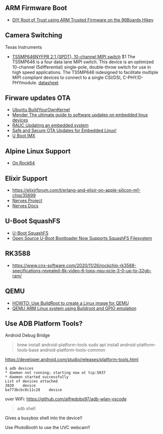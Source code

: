 ## ARM Firmware Boot

* [DIY Root of Trust using ARM Trusted Firmware on the 96Boards Hikey](https://casualhacking.io/blog/2018/7/8/diy-root-of-trust-using-arm-trusted-firmware-on-the-96boards-hikey)


## Camera Switching

Texas Instruments
* [TS5MP646NYFPR 2:1 (SPDT), 10-channel MIPI switch](https://www.ti.com/store/ti/en/p/product/?p=TS5MP646NYFPR) $1
    The TS5MP646 is a four data lane MIPI switch. This device is an optimized 10-channel (5differential) single-pole, double-throw switch for use in high speed applications. The TS5MP646 isdesigned to facilitate multiple MIPI compliant devices to connect to a single CSI/DSI, C-PHY/D-PHYmodule.
    [datasheet](https://www.ti.com/lit/ds/symlink/ts5mp646.pdf?HQS=TI-null-null-mousermode-df-pf-null-wwe&DCM=yes&ref_url=https%253A%252F%252Fwww.mouser.com%252F)


## Firware updates OTA

* [Ubuntu BuildYourOwnKernel](https://wiki.ubuntu.com/Kernel/BuildYourOwnKernel)
* [Mender The ultimate guide to software updates on embedded linux devices](https://www.slideshare.net/MenderOTA/the-ultimate-guide-to-software-updates-on-embedded-linux-devices)
* [RAUC Updating an embedded system](https://rauc.readthedocs.io/en/latest/)
* [Safe and Secure OTA Updates for Embedded Linux!](https://rauc.io)
* [U Boot IMX](https://github.com/varigit/uboot-imx)


## Alpine Linux Support

* [On Rock64](https://forum.pine64.org/showthread.php?tid=5881)


## Elixir Support

* https://elixirforum.com/t/erlang-and-elixir-on-apple-silicon-m1-chip/35699
* [Nerves Project](https://github.com/nerves-project)
* [Nerves Docs](https://www.nerves-project.org/documentation.html)

## U-Boot SquashFS

* [U-Boot SquashFS](https://lists.denx.de/pipermail/eldk/2013-January/002259.html)
* [Open Source U-Boot Bootloader Now Supports SquashFS Filesystem](https://fossbytes.com/open-source-u-boot-bootloader-now-supports-squashfs-filesystem/)


## RK3588

* https://www.cnx-software.com/2020/11/26/rockchip-rk3588-specifications-revealed-8k-video-6-tops-npu-pcie-3-0-up-to-32gb-ram/


## QEMU

* [HOWTO: Use BuildRoot to create a Linux image for QEMU](https://www.osadl.org/Use-BuildRoot-to-create-a-Linux-image-fo.buildroot-qemu.0.html)
* [QEMU ARM Linux system using Buildroot and GPIO emulation](http://phwl.org/2021/emulated-ARM-Linux-with-Buildroot-and-QEMU/)


## Use ADB Platform Tools?

Android Debug Bridge
> brew install android-platform-tools
> sudo apt install android-platform-tools-base android-platform-tools-common

https://developer.android.com/studio/releases/platform-tools.html

```
$ adb devices
* daemon not running; starting now at tcp:5037
* daemon started successfully
List of devices attached
2020	device
ba773bcbc0c11c28	device
```


over WiFi: https://github.com/alfredobs97/adb-wlan-vscode

> adb shell

Gives a busybox shell into the device!!


Use PhotoBooth to use the UVC webcam!!
